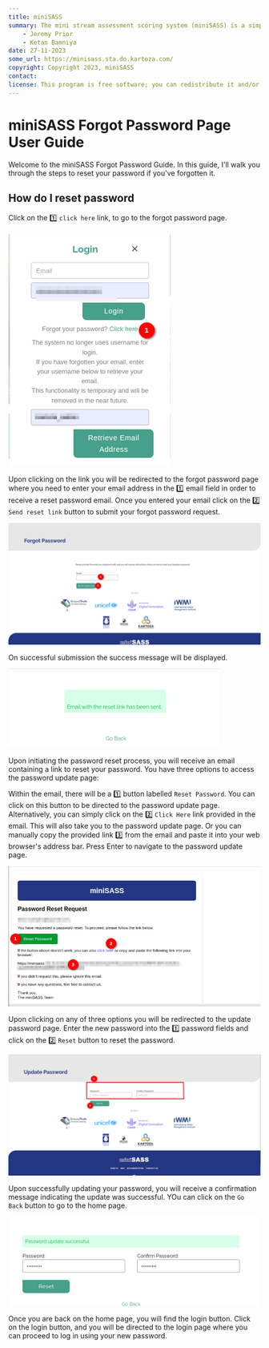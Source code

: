 ```yaml
---
title: miniSASS
summary: The mini stream assessment scoring system (miniSASS) is a simple and accessible citizen science tool for monitoring the water quality and health of stream and river systems. You collect a sample of aquatic macroinvertebrates (small, but large enough to see animals with no internal skeletons) from a site in a stream or river. The community of these aquatic macroinvertebrates present then tells you about the water quality and health of the stream or river based on the concept that different groups of aquatic macroinvertebrates have different tolerances and sensitivities to disturbance and pollution.
    - Jeremy Prior
    - Ketan Bamniya
date: 27-11-2023
some_url: https://minisass.sta.do.kartoza.com/
copyright: Copyright 2023, miniSASS
contact:
license: This program is free software; you can redistribute it and/or modify it under the terms of the GNU Affero General Public License as published by the Free Software Foundation; either version 3 of the License, or (at your option) any later version.
---
```


# miniSASS Forgot Password Page User Guide

Welcome to the miniSASS Forgot Password Guide. In this guide, I'll walk you through the steps to reset your password if you've forgotten it.

## How do I reset password

Click on the 1️⃣ `click here` link, to go to the forgot password page.

![login form](./img/forgot-password-1.png)

Upon clicking on the link you will be redirected to the forgot password page where you need to enter your email address in the 1️⃣ email field in order to receive a reset password email. Once you entered your email click on the 2️⃣ `Send reset link` button to submit your forgot password request.

![forgot password form](./img/forgot-password-2.png)

On successful submission the success message will be displayed.

![forgot password form](./img/forgot-password-3.png)

Upon initiating the password reset process, you will receive an email containing a link to reset your password. You have three options to access the password update page:

Within the email, there will be a 1️⃣ button labelled `Reset Password`. You can click on this button to be directed to the password update page. Alternatively, you can simply click on the 2️⃣ `Click Here` link provided in the email. This will also take you to the password update page. Or you can manually copy the provided link 3️⃣ from the email and paste it into your web browser's address bar. Press Enter to navigate to the password update page.

![reset password email](./img/forgot-password-4.png)

Upon clicking on any of three options you will be redirected to the update password page. Enter the new password into the 1️⃣ password fields and click on the 2️⃣ `Reset` button to reset the password.

![update password form](./img/forgot-password-5.png)

Upon successfully updating your password, you will receive a confirmation message indicating the update was successful. YOu can click on the `Go Back` button to go to the home page.

![update password form](./img/forgot-password-6.png)

Once you are back on the home page, you will find the login button. Click on the login button, and you will be directed to the login page where you can proceed to log in using your new password.